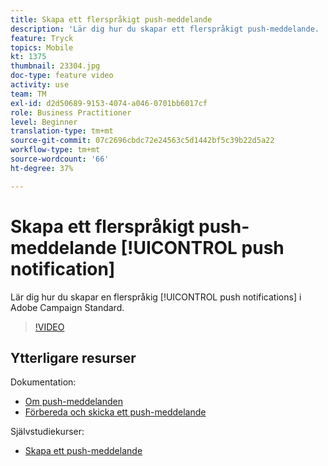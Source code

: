 ```yaml
---
title: Skapa ett flerspråkigt push-meddelande
description: 'Lär dig hur du skapar ett flerspråkigt push-meddelande. '
feature: Tryck
topics: Mobile
kt: 1375
thumbnail: 23304.jpg
doc-type: feature video
activity: use
team: TM
exl-id: d2d50689-9153-4074-a046-0701bb6017cf
role: Business Practitioner
level: Beginner
translation-type: tm+mt
source-git-commit: 07c2696cbdc72e24563c5d1442bf5c39b22d5a22
workflow-type: tm+mt
source-wordcount: '66'
ht-degree: 37%

---
```


# Skapa ett flerspråkigt push-meddelande [!UICONTROL push notification]

Lär dig hur du skapar en flerspråkig [!UICONTROL push notifications] i Adobe Campaign Standard.

>[!VIDEO](https://video.tv.adobe.com/v/23304?quality=12)

## Ytterligare resurser

Dokumentation:

* [Om push-meddelanden](https://docs.adobe.com/content/help/en/campaign-standard/using/communication-channels/push-notifications/about-push-notifications.html)
* [Förbereda och skicka ett push-meddelande](https://docs.adobe.com/content/help/en/campaign-standard/using/communication-channels/push-notifications/preparing-and-sending-a-push-notification.html)

Självstudiekurser:

* [Skapa ett push-meddelande](/help/communication-channels/mobile/push-notifications/creating-a-push-notification.md)
